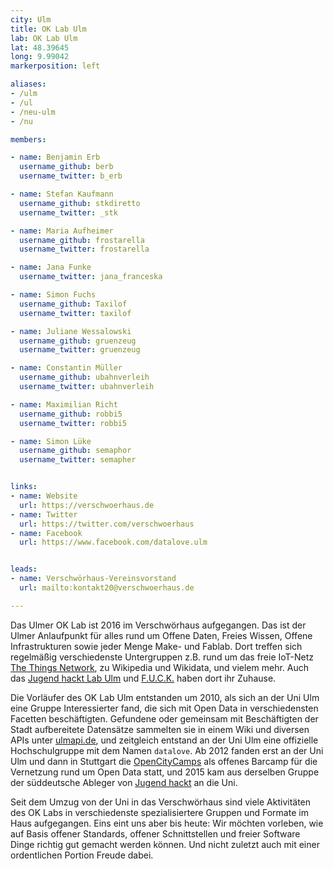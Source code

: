 ```yaml
---
city: Ulm
title: OK Lab Ulm
lab: OK Lab Ulm
lat: 48.39645
long: 9.99042
markerposition: left

aliases:
- /ulm
- /ul
- /neu-ulm
- /nu

members:

- name: Benjamin Erb
  username_github: berb
  username_twitter: b_erb

- name: Stefan Kaufmann
  username_github: stkdiretto
  username_twitter: _stk

- name: Maria Aufheimer
  username_github: frostarella
  username_twitter: frostarella

- name: Jana Funke
  username_twitter: jana_franceska

- name: Simon Fuchs
  username_github: Taxilof
  username_twitter: taxilof

- name: Juliane Wessalowski
  username_github: gruenzeug
  username_twitter: gruenzeug

- name: Constantin Müller
  username_github: ubahnverleih
  username_twitter: ubahnverleih

- name: Maximilian Richt
  username_github: robbi5
  username_twitter: robbi5

- name: Simon Lüke
  username_github: semaphor
  username_twitter: semapher


links:
- name: Website
  url: https://verschwoerhaus.de
- name: Twitter
  url: https://twitter.com/verschwoerhaus
- name: Facebook
  url: https://www.facebook.com/datalove.ulm


leads:
- name: Verschwörhaus-Vereinsvorstand
  url: mailto:kontakt20@verschwoerhaus.de

---
```


Das Ulmer OK Lab ist 2016 im Verschwörhaus aufgegangen. Das ist der Ulmer Anlaufpunkt für alles rund um Offene Daten, Freies Wissen, Offene Infrastrukturen sowie jeder Menge Make- und Fablab. Dort treffen sich regelmäßig verschiedenste Untergruppen z.B. rund um das freie IoT-Netz [The Things Network](https://lora.ulm-digital.com/), zu Wikipedia und Wikidata, und vielem mehr. Auch das [Jugend hackt Lab Ulm](https://jugendhackt.org/labs/) und [F.U.C.K.](https://verschwoerhaus.de/neu-f-u-c-k-frauen-und-computer-kram-ulm-treffen/) haben dort ihr Zuhause.

Die Vorläufer des OK Lab Ulm entstanden um 2010, als sich an der Uni Ulm eine Gruppe Interessierter fand, die sich mit Open Data in verschiedensten Facetten beschäftigten. Gefundene oder gemeinsam mit Beschäftigten der Stadt aufbereitete Datensätze sammelten sie in einem Wiki und diversen APIs unter [ulmapi.de](http://ulmapi.de), und zeitgleich entstand an der Uni Ulm eine offizielle Hochschulgruppe mit dem Namen `datalove`. Ab 2012 fanden erst an der Uni Ulm und dann in Stuttgart die [OpenCityCamps](http://www.opencitycamp.de/) als offenes Barcamp für die Vernetzung rund um Open Data statt, und 2015 kam aus derselben Gruppe der süddeutsche Ableger von [Jugend hackt](https://jugendhackt.org) an die Uni.

Seit dem Umzug von der Uni in das Verschwörhaus sind viele Aktivitäten des OK Labs in verschiedenste spezialisiertere Gruppen und Formate im Haus aufgegangen. Eins eint uns aber bis heute: Wir möchten vorleben, wie auf Basis offener Standards, offener Schnittstellen und freier Software Dinge richtig gut gemacht werden können. Und nicht zuletzt auch mit einer ordentlichen Portion Freude dabei.
